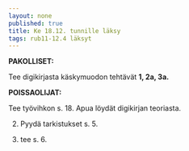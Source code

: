 ```yaml
---
layout: none
published: true
title: Ke 18.12. tunnille läksy
tags: rub11-12.4 läksyt
---
```

**PAKOLLISET:**

Tee digikirjasta käskymuodon tehtävät **1, 2a, 3a.**

**POISSAOLIJAT:**

Tee työvihkon s. 18. Apua löydät digikirjan teoriasta.

2. Pyydä tarkistukset s. 5.

3. tee s. 6.
